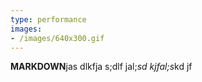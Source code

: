 ```yaml
---
type: performance
images:
- /images/640x300.gif
---
```


**MARKDOWN**jas dlkfja s;dlf jal;*sd kjfal;s*kd jf